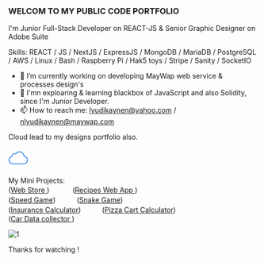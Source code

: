 ###  WELCOM TO MY PUBLIC CODE PORTFOLIO

I'm Junior Full-Stack Developer on REACT-JS  & Senior Graphic Designer on Adobe Suite 

Skills: REACT / JS / NextJS  / ExpressJS / MongoDB / MariaDB / PostgreSQL / AWS  / Linux  / Bash / Raspberry Pi / Hak5 toys / Stripe / Sanity / SocketIO 

- 🔭 I’m currently working on developing MayWap web service & processes design's 
- 🌱 I'mn exploaring & learning blackbox of JavaScript and also Solidity, since I'm Junior Developer.   
- 📫 How to reach me: lyudikaynen@yahoo.com  /  nlyudikaynen@maywap.com

Cloud lead to my designs portfolio also.  <br>

[<img src='/iCloud.png' alt='website' height='40'>](https://theytheycallcall.tumblr.com/) <br>

My Mini Projects: 
<br>
([Web Store ](https://gutta-test.vercel.app/)) ㅤㅤㅤ ([Recipes Web App ](https://recipes-web-app-ten.vercel.app/))
<br>
([Speed Game](https://public.bc.fi/s2200198/speedGame/))ㅤㅤㅤ ([Snake Game](https://public.bc.fi/s2200198/snake/)) 
<br>
([Insurance Calculator](https://public.bc.fi/s2200198/Insurance/))ㅤㅤㅤ ([Pizza Cart Calculator](https://public.bc.fi/s2200198/pizza2/pizza.html))
<br>
([Car Data collector ](https://public.bc.fi/s2200198/carDb/)) 
<br>

![1](https://user-images.githubusercontent.com/79540594/214652998-066f2341-5b57-46b4-ad52-4c810717510a.jpg)

Thanks for watching !
